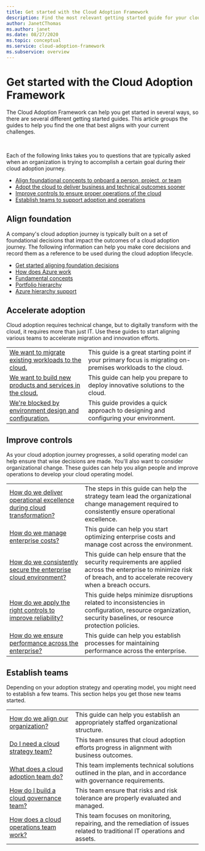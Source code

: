 ```yaml
---
title: Get started with the Cloud Adoption Framework
description: Find the most relevant getting started guide for your cloud adoption needs
author: JanetCThomas
ms.author: janet
ms.date: 08/27/2020
ms.topic: conceptual
ms.service: cloud-adoption-framework
ms.subservice: overview
---
```


# Get started with the Cloud Adoption Framework

The Cloud Adoption Framework can help you get started in several ways, so there are several different getting started guides. This article groups the guides to help you find the one that best aligns with your current challenges.

<br>

Each of the following links takes you to questions that are typically asked when an organization is trying to accomplish a certain goal during their cloud adoption journey.

- [Align foundational concepts to onboard a person, project, or team](#align-foundation)
- [Adopt the cloud to deliver business and technical outcomes sooner](#accelerate-adoption)
- [Improve controls to ensure proper operations of the cloud](#improve-controls)
- [Establish teams to support adoption and operations](#establish-teams)

## Align foundation

A company's cloud adoption journey is typically built on a set of foundational decisions that impact the outcomes of a cloud adoption journey. The following information can help you make core decisions and record them as a reference to be used during the cloud adoption lifecycle.

- [Get started aligning foundation decisions](./cloud-concepts.md)
- [How does Azure work](./what-is-azure.md)
- [Fundamental concepts](../ready/considerations/fundamental-concepts.md)
- [Portfolio hierarchy](../reference/fundamental-concepts/hosting-hierarchy.md)
- [Azure hierarchy support](../reference/fundamental-concepts/hierarchy-azure-tools.md)

## Accelerate adoption

Cloud adoption requires technical change, but to digitally transform with the cloud, it requires more than just IT. Use these guides to start aligning various teams to accelerate migration and innovation efforts.

|                                                                                     |                                                                                                                                |
|-------------------------------------------------------------------------------------|--------------------------------------------------------------------------------------------------------------------------------|
| [We want to migrate existing workloads to the cloud.](./migrate.md)                   | This guide is a great starting point if your primary focus is migrating on-premises workloads to the cloud. |
| [We want to build new products and services in the cloud.](./innovate.md)             | This guide can help you prepare to deploy innovative solutions to the cloud.                                       |
| [We're blocked by environment design and configuration.](./design-and-configuration.md) | This guide provides a quick approach to designing and configuring your environment.                                           |

## Improve controls

As your cloud adoption journey progresses, a solid operating model can help ensure that wise decisions are made. You'll also want to consider organizational change. These guides can help you align people and improve operations to develop your cloud operating model.

|                                                                                     |                                                                                                                                |
|-------------------------------------------------------------------------------------|--------------------------------------------------------------------------------------------------------------------------------|
| [How do we deliver operational excellence during cloud transformation?](./operational-excellence.md)                   | The steps in this guide can help the strategy team lead the organizational change management required to consistently ensure operational excellence. |
| [How do we manage enterprise costs?](./manage-costs.md)                                          | This guide can help you start optimizing enterprise costs and manage cost across the environment.                                                                           |
| [How do we consistently secure the enterprise cloud environment?](./security.md)             | This guide can help ensure that the security requirements are applied across the enterprise to minimize risk of breach, and to accelerate recovery when a breach occurs.                                       |
| [How do we apply the right controls to improve reliability?](./reliability.md)                   | This guide helps minimize disruptions related to inconsistencies in configuration, resource organization, security baselines, or resource protection policies. |
| [How do we ensure performance across the enterprise?](./performance.md)                               | This guide can help you establish processes for maintaining performance across the enterprise.                               |

## Establish teams

Depending on your adoption strategy and operating model, you might need to establish a few teams. This section helps you get those new teams started.

|                                                                                     |                                                                                                                                |
|-------------------------------------------------------------------------------------|--------------------------------------------------------------------------------------------------------------------------------|
| [How do we align our organization?](./org-alignment.md)                               | This guide can help you establish an appropriately staffed organizational structure.                               |
| [Do I need a cloud strategy team?](./team/cloud-strategy.md)     | This team ensures that cloud adoption efforts progress in alignment with business outcomes.                                |
| [What does a cloud adoption team do?](./team/cloud-adoption.md)     | This team implements technical solutions outlined in the plan, and in accordance with governance requirements.             |
| [How do I build a cloud governance team?](./team/cloud-governance.md) | This team ensure that risks and risk tolerance are properly evaluated and managed.                                         |
| [How does a cloud operations team work?](./team/cloud-operations.md) | This team focuses on monitoring, repairing, and the remediation of issues related to traditional IT operations and assets. |
